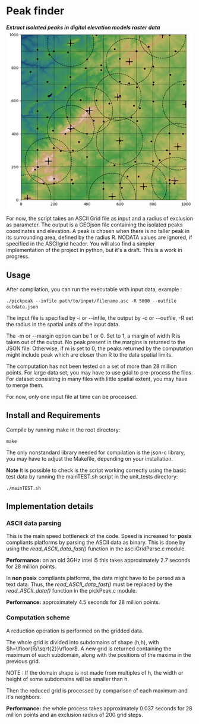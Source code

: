 # Peak finder
_**Extract isolated peaks in digital elevation models raster data**_
![Example of raster data peaks with radius of exclusion](test.png)

For now, the script takes an ASCII Grid file as input and a radius of exclusion as parameter.
The output is a GEOjson file containing the isolated peaks coordinates and elevation.
A peak is chosen when there is no taller peak in its surrounding area, defined by the radius R.
NODATA values are ignored, if specified in the ASCIIgrid header.
You will also find a simpler implementation of the project in python, but it's a draft.
This is a work in progress.

## Usage
After compilation, you can run the executable with input data, example :

    ./pickpeak --infile path/to/input/filename.asc -R 5000 --outfile outdata.json

The input file is specified by -i or --infile, the output by -o or --outfile, -R set the radius in
the spatial units of the input data.

The -m or --margin option can be 1 or 0. Set to 1, a margin of width R is taken out of the output.
No peak present in the margins is returned to the JSON file. Otherwise, if m is set to 0, the peaks
returned by the computation might include peak which are closer than R to the data spatial limits.

The computation has not been tested on a set of more than 28 million points. 
For large data set, you may have to use gdal to pre-process the files. 
For dataset consisting in many files with little spatial extent,
you may have to merge them. 

For now, only one input file at time can be processed.

## Install and Requirements
Compile by running make in the root directory:

    make

The only nonstandard library needed for compilation is the json-c library,
you may have to adjust the Makefile, depending on your installation. 

**Note**
It is possible to check is the script working correctly using the basic 
test data by running the mainTEST.sh script in the unit_tests directory:

    ./mainTEST.sh
    
## Implementation details
### ASCII data parsing
This is the main speed bottleneck of the code.
Speed is increased for **posix** compliants platforms by parsing the ASCII data as binary.
This is done by using the *read\_ASCII\_data\_fast()* function in the asciiGridParse.c module. 

**Performance:**
on an old 3GHz intel i5 this takes approximately 2.7 seconds for 28 million points.


In **non posix** compliants platforms, the data might have to be parsed as a text data.
Thus, the *read\_ASCII\_data\_fast()* must be replaced by the *read\_ASCII\_data()*
function in the pickPeak.c module. 

**Performance:**
approximately 4.5 seconds for 28 million points.

### Computation scheme 
A reduction operation is performed on the gridded data.

The whole grid is divided into subdomains of shape (h,h), with $h=\lfloor{R/\sqrt{2}}\rfloor$.
A new grid is returned containing the maximum of each subdomain, along with the positions of the maxima in the previous grid.

NOTE : If the domain shape is not made from multiples of h, 
the width or height of some subdomains will be smaller than h. 

Then the reduced grid is processed by comparison of each maximum and it's neighbors.

**Performance:**
the whole process takes approximately 0.037 seconds for 28 million points and an exclusion radius of 200 grid steps.



    




